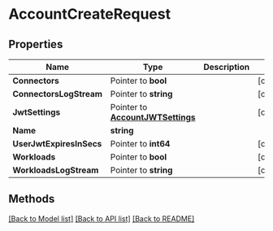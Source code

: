 # AccountCreateRequest

## Properties

Name | Type | Description | Notes
------------ | ------------- | ------------- | -------------
**Connectors** | Pointer to **bool** |  | [optional] 
**ConnectorsLogStream** | Pointer to **string** |  | [optional] 
**JwtSettings** | Pointer to [**AccountJWTSettings**](AccountJWTSettings.md) |  | [optional] 
**Name** | **string** |  | 
**UserJwtExpiresInSecs** | Pointer to **int64** |  | [optional] 
**Workloads** | Pointer to **bool** |  | [optional] 
**WorkloadsLogStream** | Pointer to **string** |  | [optional] 

## Methods


[[Back to Model list]](../README.md#documentation-for-models) [[Back to API list]](../README.md#documentation-for-api-endpoints) [[Back to README]](../README.md)


